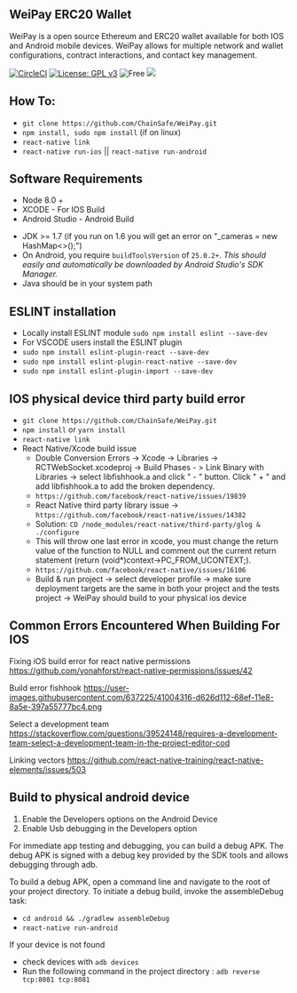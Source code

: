 ## WeiPay ERC20 Wallet
WeiPay is a open source Ethereum and ERC20 wallet available for both IOS and Android mobile devices. WeiPay allows for multiple network and wallet configurations, contract interactions, and contact key management. 

[![CircleCI](https://circleci.com/gh/ChainSafeSystems/WeiPay/tree/staging.svg?style=svg)](https://circleci.com/gh/ChainSafeSystems/WeiPay/tree/staging)
[![License: GPL v3](https://img.shields.io/badge/License-GPLv3-blue.svg)](https://www.gnu.org/licenses/gpl-3.0)
![Free](https://img.shields.io/badge/free-open--source-green.svg)
[![](https://img.shields.io/twitter/follow/espadrine.svg?label=Follow&style=social)](https://twitter.com/chainsafeth)

## How To:
+ ```git clone https://github.com/ChainSafe/WeiPay.git```
+ ```npm install, sudo npm install``` (if on linux)
+ ```react-native link```
+ ```react-native run-ios``` || ```react-native run-android```

## Software Requirements  
+ Node 8.0 +
+ XCODE - For IOS Build 
+ Android Studio - Android Build 
 - JDK >= 1.7 (if you run on 1.6 you will get an error on "_cameras = new HashMap<>();")
 - On Android, you require `buildToolsVersion` of `25.0.2+`. _This should easily and automatically be downloaded by Android Studio's SDK Manager._
 - Java should be in your system path

## ESLINT installation
+ Locally install ESLINT module ```sudo npm install eslint --save-dev```
+ For VSCODE users install the ESLINT plugin
+ ```sudo npm install eslint-plugin-react --save-dev```
+ ```sudo npm install eslint-plugin-react-native --save-dev```
+ ```sudo npm install eslint-plugin-import --save-dev```

## IOS physical device third party build error
+ ```git clone https://github.com/ChainSafe/WeiPay.git```
+ ```npm install``` or ```yarn install``` 
+ ```react-native link```
+ React Native/Xcode build issue
  - Double Conversion Errors -> Xcode -> Libraries -> RCTWebSocket.xcodeproj -> Build Phases - > Link Binary   with Libraries -> select libfishhook.a and click " - " button. Click " + " and add libfishhook.a to add the broken dependency.
  - ```https://github.com/facebook/react-native/issues/19839```
  - React Native third party library issue -> ```https://github.com/facebook/react-native/issues/14382```
  - Solution: ```CD /node_modules/react-native/third-party/glog & ./configure```
  - This will throw one last error in xcode, you must change the return value of the function to NULL and comment out the current return statement (return (void*)context->PC_FROM_UCONTEXT;).
  - ```https://github.com/facebook/react-native/issues/16106```
  - Build & run project -> select developer profile -> make sure deployment targets are the same in both your project and the tests project -> WeiPay should build to your physical ios device
  
 ## Common Errors Encountered When Building For IOS

Fixing iOS build error for react native permissions
https://github.com/yonahforst/react-native-permissions/issues/42

Build error fishhook 
https://user-images.githubusercontent.com/637225/41004316-d626d112-68ef-11e8-8a5e-397a55777bc4.png

Select a development team
https://stackoverflow.com/questions/39524148/requires-a-development-team-select-a-development-team-in-the-project-editor-cod

Linking vectors
https://github.com/react-native-training/react-native-elements/issues/503

## Build to physical android device 
 1. Enable the Developers options on the Android Device
 2. Enable Usb debugging in the Developers option
 
 For immediate app testing and debugging, you can build a debug APK. The debug APK is signed with a debug key provided by the SDK tools and allows debugging through adb.

To build a debug APK, open a command line and navigate to the root of your project directory. To initiate a debug build, invoke the assembleDebug task:

  + ```cd android && ./gradlew assembleDebug```
  + ```react-native run-android```

If your device is not found
+ check devices with ```adb devices```
+  Run the following command in the project directory : ```adb reverse tcp:8081 tcp:8081```

